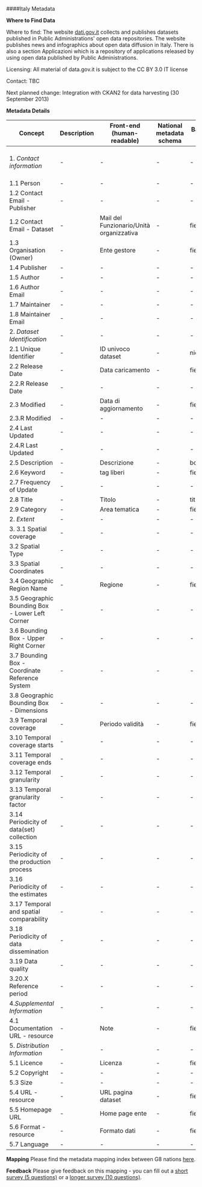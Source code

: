 ####Italy Metadata

**Where to Find Data**

Where to find: The website [dati.gov.it](http://www.data.gov.it) collects and publishes datasets published in Public Administrations' open data repositories. The website publishes news and infographics about open data diffusion in Italy. There is also a section Applicazioni which is a repository of applications released by using open data published by Public Administrations.

Licensing: All material of data.gov.it is subject to the CC BY 3.0 IT license

Contact: TBC

Next planned change: Integration with CKAN2 for data harvesting (30 September 2013)

**Metadata Details**

Concept|Description|Front-end (human-readable)|National metadata schema|Back-end machine-readable|Required|Data Type|Format: pattern|Cardinality|Usage Notes
------- | -------- | ----- | ---- | ---------- | ---------|-------|-------|-------|------
1. *Contact information*  |	-	|	-	|	-	|	-	|	Yes	|	String	|	^[a-z0-9_-]{2,}$	|	(1,1)	|
1.1 Person	|	-	|	-	|	-	|	-	|	-	|	-	|	-	|	-	|
1.2 Contact Email - Publisher	|	-	|	-	|	-	|	-	|	-	|	-	|	-	|	-	|
1.2 Contact Email - Dataset	|	-	|	Mail del Funzionario/Unità organizzativa	|	-	|	field_email_rif	|	no	|	-	|	-	|	-	|
1.3 Organisation (Owner)	|	-	|	Ente gestore	|	-	|	field_ente_gestore	|	no	|	-	|	-	|	-	|
1.4 Publisher	|	-	|	-	|	-	|	-	|	-	|	-	|	-	|	-	|
1.5 Author	|	-	|	-	|	-	|	-	|	-	|	-	|	-	|	-	|
1.6 Author Email	|	-	|	-	|	-	|	-	|	-	|	-	|	-	|	-	|
1.7 Maintainer	|	-	|	-	|	-	|	-	|	-	|	-	|	-	|	-	|
1.8 Maintainer Email	|	-	|	-	|	-	|	-	|	-	|	-	|	-	|	-	|
2. *Dataset Identification*	|	-	|	-	|	-	|	-	|	-	|	-	|	-	|	-	|
2.1 Unique Identifier	|	-	|	ID univoco dataset	|	-	|	nid	|	yes	|	-	|	-	|	-	|
2.2 Release Date	|	-	|	Data caricamento	|	-	|	field_data_load	|	no	|	-	|	-	|	-	|
2.2.R Release Date	|	-	|	-	|	-	|	-	|	-	|	-	|	-	|	-	|
2.3 Modified	|	-	|	Data di aggiornamento	|	-	|	field_data_last_update	|	no	|	-	|	-	|	-	|
2.3.R Modified	|	-	|	-	|	-	|	-	|	-	|	-	|	-	|	-	|
2.4 Last Updated	|	-	|	-	|	-	|	-	|	-	|	-	|	-	|	-	|
2.4.R Last Updated	|	-	|	-	|	-	|	-	|	-	|	-	|	-	|	-	|
2.5 Description	|	-	|	Descrizione	|	-	|	body	|	yes	|	-	|	-	|	-	|
2.6 Keyword	|	-	|	tag liberi	|	-	|	field_tag	|	no	|	-	|	-	|	-	|
2.7 Frequency of Update	|	-	|	-	|	-	|	-	|	-	|	-	|	-	|	-	|
2.8 Title	|	-	|	Titolo	|	-	|	title	|	yes	|	-	|	-	|	-	|
2.9 Category	|	-	|	Area tematica	|	-	|	field_areatematica	|	no	|	-	|	-	|	-	|
2. *Extent*  |	-	|	-	|	-	|	-	|	-	|	-	|	-	|	-	|
3. 3.1 Spatial coverage	|	-	|	-	|	-	|	-	|	-	|	-	|	-	|	-	|
3.2 Spatial Type	|	-	|	-	|	-	|	-	|	-	|	-	|	-	|	-	|
3.3 Spatial Coordinates	|	-	|	-	|	-	|	-	|	-	|	-	|	-	|	-	|
3.4 Geographic Region Name	|	-	|	Regione	|	-	|	field_regione	|	no	|	-	|	-	|	-	|
3.5 Geographic Bounding Box - Lower Left Corner  	|	-	|	-	|	-	|	-	|	-	|	-	|	-	|	-	|
3.6 Bounding Box - Upper Right Corner  	|	-	|	-	|	-	|	-	|	-	|	-	|	-	|	-	|
3.7 Bounding Box - Coordinate Reference System  	|	-	|	-	|	-	|	-	|	-	|	-	|	-	|	-	|
3.8 Geographic Bounding Box - Dimensions  	|	-	|	-	|	-	|	-	|	-	|	-	|	-	|	-	|
3.9 Temporal coverage	|	-	|	Periodo validità	|	-	|	field_data_from_to	|	no	|	-	|	-	|	-	|
3.10 Temporal coverage starts	|	-	|	-	|	-	|	-	|	-	|	-	|	-	|	-	|
3.11 Temporal coverage ends	|	-	|	-	|	-	|	-	|	-	|	-	|	-	|	-	|
3.12 Temporal granularity	|	-	|	-	|	-	|	-	|	-	|	-	|	-	|	-	|
3.13 Temporal granularity factor	|	-	|	-	|	-	|	-	|	-	|	-	|	-	|	-	|
3.14 Periodicity of data(set) collection	|	-	|	-	|	-	|	-	|	-	|	-	|	-	|	-	|
3.15 Periodicity of the production process	|	-	|	-	|	-	|	-	|	-	|	-	|	-	|	-	|
3.16 Periodicity of the estimates	|	-	|	-	|	-	|	-	|	-	|	-	|	-	|	-	|
3.17 Temporal and spatial comparability	|	-	|	-	|	-	|	-	|	-	|	-	|	-	|	-	|
3.18 Periodicity of data dissemination	|	-	|	-	|	-	|	-	|	-	|	-	|	-	|	-	|
3.19 Data quality	|	-	|	-	|	-	|	-	|	-	|	-	|	-	|	-	|
3.20.X Reference period	|	-	|	-	|	-	|	-	|	-	|	-	|	-	|	-	|
4.*Supplemental Information*	|	-	|	-	|	-	|	-	|	-	|	-	|	-	|	-	|
4.1 Documentation URL - resource	|	-	|	Note	|	-	|	field_note	|	no	|	-	|	-	|	-	|
5. *Distribution Information*	|	-	|	-	|	-	|	-	|	-	|	-	|	-	|	-	|
5.1 Licence	|	-	|	Licenza	|	-	|	field_licenza	|	no	|	-	|	-	|	-	|
5.2 Copyright	|	-	|	-	|	-	|	-	|	-	|	-	|	-	|	-	|
5.3 Size	|	-	|	-	|	-	|	-	|	-	|	-	|	-	|	-	|
5.4 URL - resource	|	-	|	URL pagina dataset	|	-	|	field_url_dataset	|	yes	|	-	|	-	|	-	|
5.5 Homepage URL	|	-	|	Home page ente	|	-	|	field_site_url_ente	|	no	|	-	|	-	|	-	|
5.6 Format - resource	|	-	|	Formato dati	|	-	|	field_formato	|	no	|	-	|	-	|	-	|
5.7 Language	|	-	|	-	|	-	|	-	|	-	|	-	|	-	|	-	|


**Mapping**
Please find the metadata mapping index between G8 nations [here](https://github.com/nsinai/G8_Metadata_Mapping/blob/master/index.md).

**Feedback**
Please give feedback on this mapping - you can fill out a [short survey (5 questions)](http://www.surveymonkey.com/s/CCM3F2C) or a [longer survey (10 questions)](http://www.surveymonkey.com/s/N2ZMP7K).



